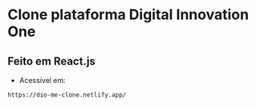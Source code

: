 # Clone plataforma Digital Innovation One

## Feito em React.js

- Acessível em:

`https://dio-me-clone.netlify.app/`

